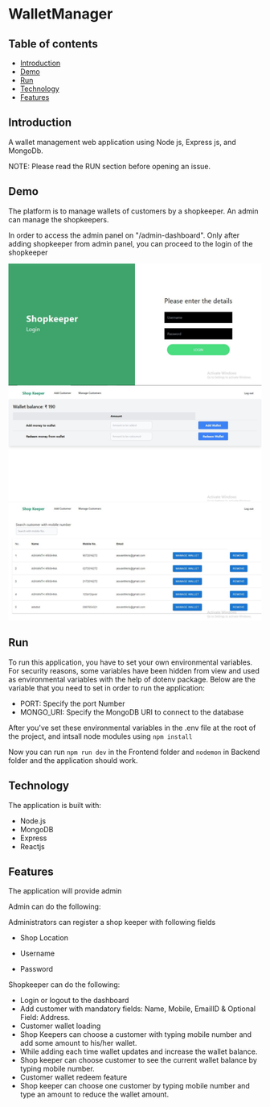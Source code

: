 # WalletManager

## Table of contents

- [Introduction](#introduction)
- [Demo](#demo)
- [Run](#run)
- [Technology](#technology)
- [Features](#features)


## Introduction

A wallet management web application using Node js, Express js, and MongoDb.

NOTE: Please read the RUN section before opening an issue.

## Demo


The platform is to manage wallets of customers by a shopkeeper. An admin can manage the shopkeepers.




In order to access the admin panel on "/admin-dashboard".
Only after adding shopkeeper from admin panel, you can proceed to the login of the shopkeeper 

![This is an image](/Wallet1.JPG)
![This is an image](/Wallet2.JPG)
![This is an image](/Wallet3.JPG)

## Run

To run this application, you have to set your own environmental variables. For security reasons, some variables have been hidden from view and used as environmental variables with the help of dotenv package. Below are the variable that you need to set in order to run the application:



- PORT: Specify the port Number
- MONGO_URI:  Specify the MongoDB URI to connect to the database

After you've set these environmental variables in the .env file at the root of the project, and intsall node modules using  `npm install`

Now you can run `npm run dev` in the Frontend folder and `nodemon` in Backend folder and the application should work.

## Technology

The application is built with:

- Node.js 
- MongoDB
- Express 
- Reactjs


## Features

The application will provide admin 

Admin can do the following:

Administrators can register a shop keeper with following fields

- Shop Location

- Username

- Password


Shopkeeper can do the following:

- Login or logout to the dashboard
- Add customer with mandatory fields: Name, Mobile, EmailID & Optional Field: Address.
- Customer wallet loading 
- Shop Keepers can choose a customer with typing mobile number and add some amount to his/her wallet.
- While adding each time wallet updates and increase the wallet balance.
- Shop keeper can choose customer to see the current wallet balance by typing mobile number.
- Customer wallet redeem feature
- Shop keeper can choose one customer by typing mobile number and type an amount to reduce the wallet amount.




